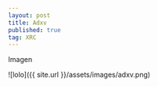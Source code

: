 ```yaml
---
layout: post
title: Adxv
published: true
tag: XRC
---
```



Imagen

![lolo]({{ site.url }}/assets/images/adxv.png)

